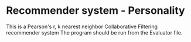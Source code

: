 # Recommender system - Personality

 This is a Pearson's r, k nearest neighbor Collaborative Filtering recommender system
 The program should be run from the Evaluator file.
